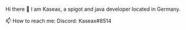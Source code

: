 Hi there 👋
I am Kaseax, a spigot and java developer located in Germany.

📫 How to reach me:
Discord: Kaseax#8514

